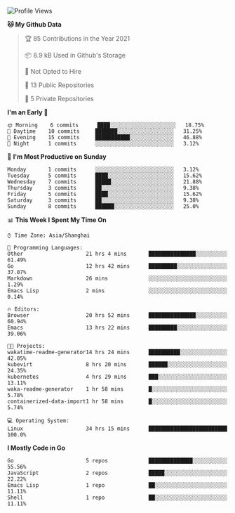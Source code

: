 <!--START_SECTION:waka-->
![Profile Views](http://img.shields.io/badge/Profile%20Views-163-blue)

**🐱 My Github Data** 

> 🏆 85 Contributions in the Year 2021
 > 
> 📦 8.9 kB Used in Github's Storage 
 > 
> 🚫 Not Opted to Hire
 > 
> 📜 13 Public Repositories 
 > 
> 🔑 5 Private Repositories  
 > 
**I'm an Early 🐤** 

```text
🌞 Morning    6 commits      ████░░░░░░░░░░░░░░░░░░░░░   18.75% 
🌆 Daytime    10 commits     ███████░░░░░░░░░░░░░░░░░░   31.25% 
🌃 Evening    15 commits     ███████████░░░░░░░░░░░░░░   46.88% 
🌙 Night      1 commits      ░░░░░░░░░░░░░░░░░░░░░░░░░   3.12%

```
📅 **I'm Most Productive on Sunday** 

```text
Monday       1 commits      ░░░░░░░░░░░░░░░░░░░░░░░░░   3.12% 
Tuesday      5 commits      ████░░░░░░░░░░░░░░░░░░░░░   15.62% 
Wednesday    7 commits      █████░░░░░░░░░░░░░░░░░░░░   21.88% 
Thursday     3 commits      ██░░░░░░░░░░░░░░░░░░░░░░░   9.38% 
Friday       5 commits      ████░░░░░░░░░░░░░░░░░░░░░   15.62% 
Saturday     3 commits      ██░░░░░░░░░░░░░░░░░░░░░░░   9.38% 
Sunday       8 commits      ██████░░░░░░░░░░░░░░░░░░░   25.0%

```


📊 **This Week I Spent My Time On** 

```text
⌚︎ Time Zone: Asia/Shanghai

💬 Programming Languages: 
Other                    21 hrs 4 mins       ███████████████░░░░░░░░░░   61.49% 
Go                       12 hrs 42 mins      █████████░░░░░░░░░░░░░░░░   37.07% 
Markdown                 26 mins             ░░░░░░░░░░░░░░░░░░░░░░░░░   1.29% 
Emacs Lisp               2 mins              ░░░░░░░░░░░░░░░░░░░░░░░░░   0.14%

🔥 Editors: 
Browser                  20 hrs 52 mins      ███████████████░░░░░░░░░░   60.94% 
Emacs                    13 hrs 22 mins      █████████░░░░░░░░░░░░░░░░   39.06%

🐱‍💻 Projects: 
wakatime-readme-generator14 hrs 24 mins      ██████████░░░░░░░░░░░░░░░   42.05% 
kubevirt                 8 hrs 20 mins       ██████░░░░░░░░░░░░░░░░░░░   24.35% 
kubernetes               4 hrs 29 mins       ███░░░░░░░░░░░░░░░░░░░░░░   13.11% 
waka-readme-generator    1 hr 58 mins        █░░░░░░░░░░░░░░░░░░░░░░░░   5.78% 
containerized-data-import1 hr 58 mins        █░░░░░░░░░░░░░░░░░░░░░░░░   5.74%

💻 Operating System: 
Linux                    34 hrs 15 mins      █████████████████████████   100.0%

```

**I Mostly Code in Go** 

```text
Go                       5 repos             ██████████████░░░░░░░░░░░   55.56% 
JavaScript               2 repos             █████░░░░░░░░░░░░░░░░░░░░   22.22% 
Emacs Lisp               1 repo              ██░░░░░░░░░░░░░░░░░░░░░░░   11.11% 
Shell                    1 repo              ██░░░░░░░░░░░░░░░░░░░░░░░   11.11%

```



<!--END_SECTION:waka-->

